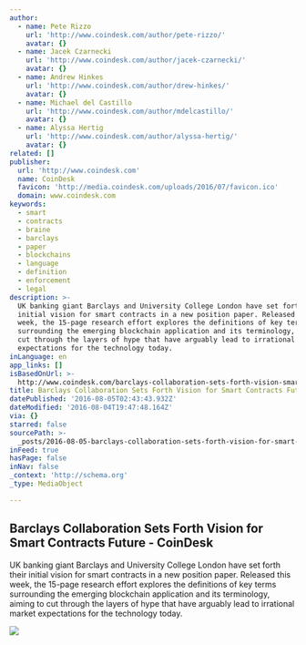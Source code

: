 ```yaml
---
author:
  - name: Pete Rizzo
    url: 'http://www.coindesk.com/author/pete-rizzo/'
    avatar: {}
  - name: Jacek Czarnecki
    url: 'http://www.coindesk.com/author/jacek-czarnecki/'
    avatar: {}
  - name: Andrew Hinkes
    url: 'http://www.coindesk.com/author/drew-hinkes/'
    avatar: {}
  - name: Michael del Castillo
    url: 'http://www.coindesk.com/author/mdelcastillo/'
    avatar: {}
  - name: Alyssa Hertig
    url: 'http://www.coindesk.com/author/alyssa-hertig/'
    avatar: {}
related: []
publisher:
  url: 'http://www.coindesk.com'
  name: CoinDesk
  favicon: 'http://media.coindesk.com/uploads/2016/07/favicon.ico'
  domain: www.coindesk.com
keywords:
  - smart
  - contracts
  - braine
  - barclays
  - paper
  - blockchains
  - language
  - definition
  - enforcement
  - legal
description: >-
  UK banking giant Barclays and University College London have set forth their
  initial vision for smart contracts in a new position paper. Released this
  week, the 15-page research effort explores the definitions of key terms
  surrounding the emerging blockchain application and its terminology, aiming to
  cut through the layers of hype that have arguably lead to irrational market
  expectations for the technology today.
inLanguage: en
app_links: []
isBasedOnUrl: >-
  http://www.coindesk.com/barclays-collaboration-sets-forth-vision-smart-contracts-future/
title: Barclays Collaboration Sets Forth Vision for Smart Contracts Future - CoinDesk
datePublished: '2016-08-05T02:43:43.932Z'
dateModified: '2016-08-04T19:47:48.164Z'
via: {}
starred: false
sourcePath: >-
  _posts/2016-08-05-barclays-collaboration-sets-forth-vision-for-smart-contracts.md
inFeed: true
hasPage: false
inNav: false
_context: 'http://schema.org'
_type: MediaObject

---
```

<article style=""><h1>Barclays Collaboration Sets Forth Vision for Smart Contracts Future - CoinDesk</h1><p>UK banking giant Barclays and University College London have set forth their initial vision for smart contracts in a new position paper. Released this week, the 15-page research effort explores the definitions of key terms surrounding the emerging blockchain application and its terminology, aiming to cut through the layers of hype that have arguably lead to irrational market expectations for the technology today.</p><img src="https://media.coindesk.com/uploads/2016/08/shutterstock_120378493.jpg" /></article>
